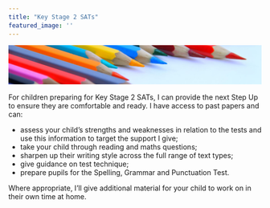 ```yaml
---
title: "Key Stage 2 SATs"
featured_image: ''
---
```


![](pencils1-cropped.jpg)

For children preparing for Key Stage 2 SATs, I can provide the next Step Up to ensure they are comfortable and ready. I have access to past papers and can:

* assess your child’s strengths and weaknesses in relation to the tests and use this information to target the support I give;
* take your child through reading and maths questions;
* sharpen up their writing style across the full range of text types;
* give guidance on test technique;
* prepare pupils for the Spelling, Grammar and Punctuation Test.


Where appropriate, I’ll give additional material for your child to work on in their own time at home.